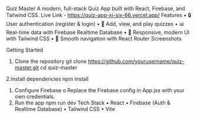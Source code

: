 Quiz Master
A modern, full-stack Quiz App built with React, Firebase, and Tailwind CSS.
Live Link -  https://quiz-app-xi-six-66.vercel.app/
Features
•	🔒 User authentication (register & login)
•	📝 Add, view, and play quizzes
•	📊 Real-time data with Firebase Realtime Database
•	🎨 Responsive, modern UI with Tailwind CSS
•	🚀 Smooth navigation with React Router
Screenshots
 
Getting Started
1.	Clone the repository
git clone https://github.com/yourusername/quiz-master.git
cd quiz-master

2.Install dependencies
npm install

1.	Configure Firebase
o	Replace the Firebase config in App.jsx with your own credentials.
2.	Run the app
npm run dev
Tech Stack
•	React
•	Firebase (Auth & Realtime Database)
•	Tailwind CSS
•	Vite
